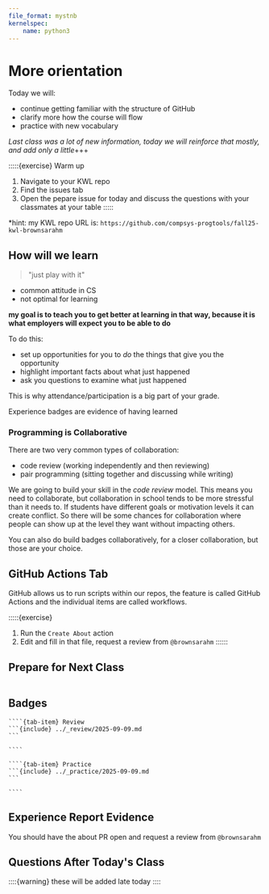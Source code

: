 ```yaml
---
file_format: mystnb
kernelspec:
    name: python3
---
```



# More orientation

Today we will: 
- continue getting familiar with the structure of GitHub
- clarify more how the course will flow
- practice with new vocabulary

*Last class was a lot of new information, today we will reinforce that mostly, and add only a little*+++

:::::{exercise} Warm up
1. Navigate to your KWL repo 
2. Find the issues tab
3. Open the pepare issue for today and discuss the questions with your classmates at your table
:::::

*hint: my KWL repo URL is: `https://github.com/compsys-progtools/fall25-kwl-brownsarahm`


## How will we learn


> "just play with it"

- common attitude in CS
- not optimal for learning

**my goal is to teach you to get better at learning in that way, because it is what employers will expect you to be able to do**

To do this:
- set up opportunities for you to *do* the things that give you the opportunity
- highlight important facts about what just happened
- ask you questions to examine what just happened


This is why attendance/participation is a big part of your grade. 

Experience badges are evidence of having learned



### Programming is Collaborative



There are two very common types of collaboration:
- code review (working independently and then reviewing)
- pair programming (sitting together and discussing while writing)


We are going to build your skill in the *code review* model.  This means you need to collaborate, but collaboration in school tends to be more stressful than it needs to. If students have different goals or motivation levels it can create conflict.  So there will be some chances for collaboration where people can show up at the level they want without impacting others.  

You can also do build badges collaboratively, for a closer collaboration, but those are your choice.


## GitHub Actions Tab  

GitHub allows us to run scripts within our repos, the feature is called GitHub Actions and the individual items are called workflows.

:::::{exercise}
1. Run the `Create About` action
1. Edit and fill in that file, request a review from `@brownsarahm`
::::::



## Prepare for Next Class 

```{include} ../_prepare/2025-09-11.md
```

## Badges

`````{tab-set}
````{tab-item} Review
```{include} ../_review/2025-09-09.md
```

````

````{tab-item} Practice
```{include} ../_practice/2025-09-09.md
```

````
`````



## Experience Report Evidence

You should have the about PR open and request a review from `@brownsarahm`

## Questions After Today's Class 

::::{warning}
these will be added late today
::::